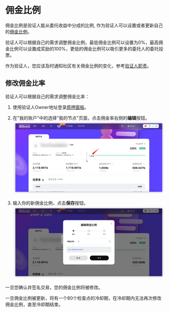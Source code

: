 # 佣金比例

佣金比例是验证人能从委托收益中分成的比例, 作为验证人可以设置或者更新自己的[佣金比例](/docs/validator/glossary#佣金)。

验证人可以根据自己的需求调整佣金比例，最低佣金比例可以设置为0%，最高佣金比例可以设置成奖励的100%，更低的佣金比例可以吸引更多的委托人的委托投票。

作为验证人，您应该及时通知社区有关佣金比例的变化，参考[验证人职责](/docs/validator/responsibilities)。 


## 修改佣金比率

验证人可以根据自己的需求调整佣金比率：

1. 使用验证人Owner地址登录[质押面板](https://bt.io/staking/myAccount)。
2. 在"我的账户"中的选择"我的节点"页面，点击佣金率右侧的**编辑**按钮。
![](../../static/img/commission_1_cn.png)

4. 输入你的新佣金比例，点击**保存**按钮。
![](../../static/img/commission_2_cn.png)

一旦您确认并签名交易，您的佣金比例将被修改。

一旦佣金比例被更新，将有一个80个检查点的冷却期，在冷却期内无法再次修改佣金比例，直至冷却期结束。

